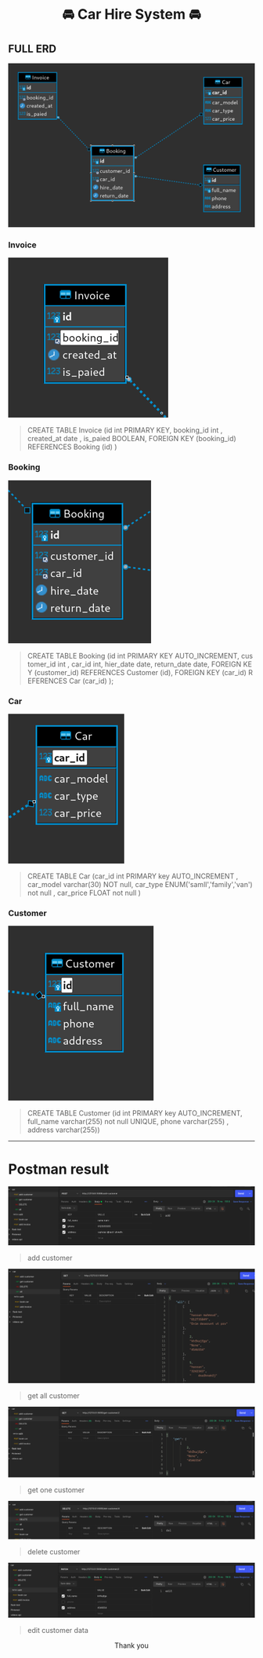 <center>  <h1> 🚘 Car Hire System 🚘 </h1></center>

## FULL ERD

![img.png](img.png)

### Invoice
![img_1.png](img_1.png)
>    CREATE TABLE Invoice (id int PRIMARY KEY, booking_id int , created_at date , is_paied BOOLEAN, FOREIGN KEY (booking_id) REFERENCES Booking (id) )

### Booking
![img_2.png](img_2.png)
> CREATE TABLE Booking (id int PRIMARY KEY AUTO_INCREMENT, customer_id int , car_id int, hier_date date, return_date date, FOREIGN KEY (customer_id) REFERENCES Customer (id), FOREIGN KEY (car_id) REFERENCES Car (car_id) );

### Car
![img_3.png](img_3.png)
>CREATE TABLE Car (car_id int PRIMARY key AUTO_INCREMENT , car_model varchar(30) NOT null, car_type ENUM('samll','family','van') not null , car_price FLOAT not null )

### Customer
![img_4.png](img_4.png)
> CREATE TABLE Customer (id int PRIMARY key AUTO_INCREMENT, full_name varchar(255) not null UNIQUE, phone varchar(255) , address varchar(255))

---------------------------------------------------------
# Postman result
![img_5.png](img_5.png)
> add customer

![img_6.png](img_6.png)
> get all customer

![img_8.png](img_8.png)
> get one customer

![img_7.png](img_7.png)
> delete customer

![img_9.png](img_9.png)
> edit customer data

<center>Thank you</center>



